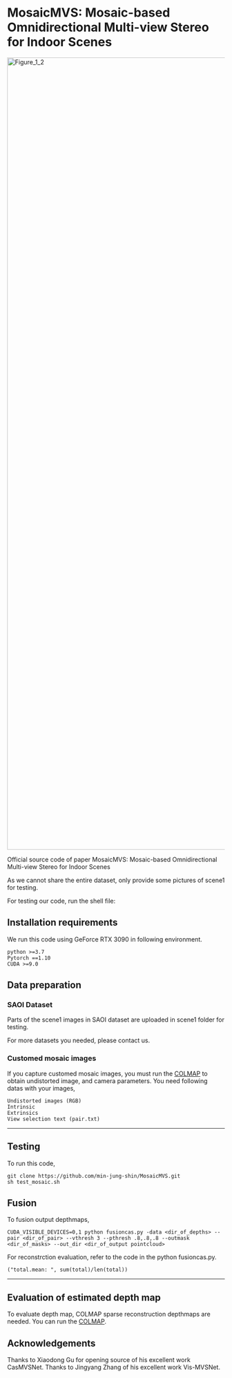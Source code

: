 # MosaicMVS: Mosaic-based Omnidirectional Multi-view Stereo for Indoor Scenes
<img width="1835" alt="Figure_1_2" src="https://user-images.githubusercontent.com/65907536/163343364-63e6b2ca-7ff4-47ac-8b65-05ebb0cf4297.png">

Official source code of paper MosaicMVS: Mosaic-based Omnidirectional Multi-view Stereo for Indoor Scenes

As we cannot share the entire dataset, only provide some pictures of scene1 for testing.

For testing our code, run the shell file:

## Installation requirements 

We run this code using GeForce RTX 3090 in following environment.

```
python >=3.7
Pytorch ==1.10
CUDA >=9.0
```

## Data preparation

### SAOI Dataset

Parts of the scene1 images in SAOI dataset are uploaded in scene1 folder for testing.

For more datasets you needed, please contact us.

### Customed mosaic images

If you capture customed mosaic images, you must run the [COLMAP](https://github.com/colmap/colmap) to obtain undistorted image, and camera parameters.
You need following datas with your images, 

```
Undistorted images (RGB)
Intrinsic 
Extrinsics
View selection text (pair.txt)
```
---
## Testing

To run this code,
```
git clone https://github.com/min-jung-shin/MosaicMVS.git
sh test_mosaic.sh
```

## Fusion

To fusion output depthmaps,

```
CUDA_VISIBLE_DEVICES=0,1 python fusioncas.py -data <dir_of_depths> --pair <dir_of_pair> --vthresh 3 --pthresh .8,.8,.8 --outmask <dir_of_masks> --out_dir <dir_of_output pointcloud>
```
For reconstrction evaluation, refer to the code in the python fusioncas.py. 

```
("total.mean: ", sum(total)/len(total))
```
---

## Evaluation of estimated depth map

To evaluate depth map, COLMAP sparse reconstruction depthmaps are needed.
You can run the [COLMAP](https://github.com/colmap/colmap). 



## Acknowledgements

Thanks to Xiaodong Gu for opening source of his excellent work CasMVSNet. Thanks to Jingyang Zhang of his excellent work Vis-MVSNet.
